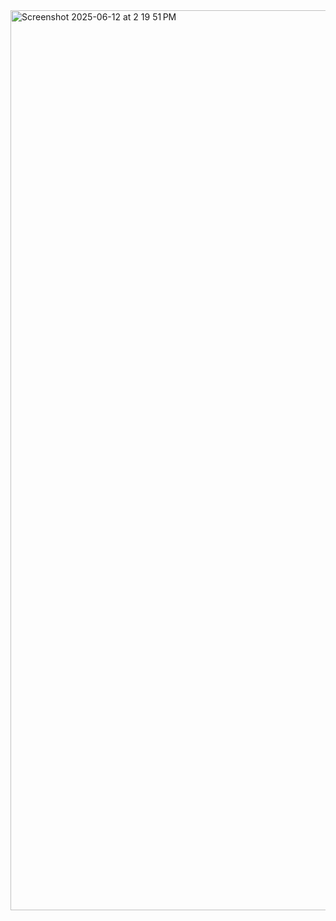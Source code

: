 <img width="1440" alt="Screenshot 2025-06-12 at 2 19 51 PM" src="https://github.com/user-attachments/assets/197ba688-68d4-45bd-a0f3-4c68ef165110" />
